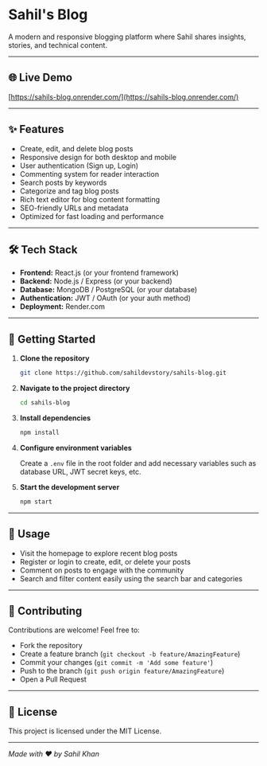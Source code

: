 # Sahil's Blog

A modern and responsive blogging platform where Sahil shares insights, stories, and technical content.

---

## 🌐 Live Demo

[https://sahils-blog.onrender.com/](https://sahils-blog.onrender.com/)

---

## ✨ Features

- Create, edit, and delete blog posts
- Responsive design for both desktop and mobile
- User authentication (Sign up, Login)
- Commenting system for reader interaction
- Search posts by keywords
- Categorize and tag blog posts
- Rich text editor for blog content formatting
- SEO-friendly URLs and metadata
- Optimized for fast loading and performance

---

## 🛠️ Tech Stack

- **Frontend:** React.js (or your frontend framework)
- **Backend:** Node.js / Express (or your backend)
- **Database:** MongoDB / PostgreSQL (or your database)
- **Authentication:** JWT / OAuth (or your auth method)
- **Deployment:** Render.com

---

## 🚀 Getting Started

1. **Clone the repository**
    ```bash
    git clone https://github.com/sahildevstory/sahils-blog.git
    ```

2. **Navigate to the project directory**
    ```bash
    cd sahils-blog
    ```

3. **Install dependencies**
    ```bash
    npm install
    ```

4. **Configure environment variables**

    Create a `.env` file in the root folder and add necessary variables such as database URL, JWT secret keys, etc.

5. **Start the development server**
    ```bash
    npm start
    ```

---

## 🎯 Usage

- Visit the homepage to explore recent blog posts
- Register or login to create, edit, or delete your posts
- Comment on posts to engage with the community
- Search and filter content easily using the search bar and categories

---

## 🤝 Contributing

Contributions are welcome! Feel free to:

- Fork the repository
- Create a feature branch (`git checkout -b feature/AmazingFeature`)
- Commit your changes (`git commit -m 'Add some feature'`)
- Push to the branch (`git push origin feature/AmazingFeature`)
- Open a Pull Request

---

## 📄 License

This project is licensed under the MIT License.

---

*Made with ❤️ by Sahil Khan*
